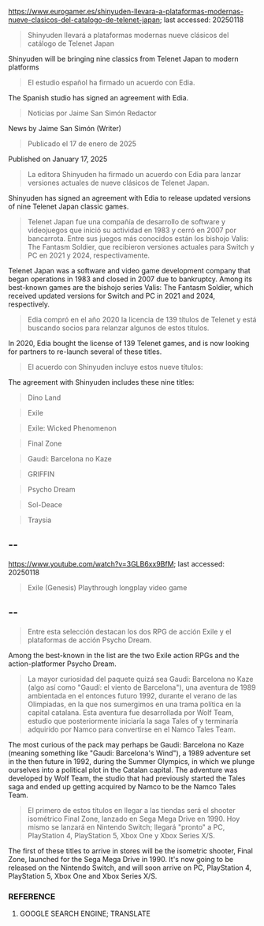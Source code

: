 https://www.eurogamer.es/shinyuden-llevara-a-plataformas-modernas-nueve-clasicos-del-catalogo-de-telenet-japan; last accessed: 20250118

> Shinyuden llevará a plataformas modernas nueve clásicos del catálogo de Telenet Japan

Shinyuden will be bringing nine classics from Telenet Japan to modern platforms 

> El estudio español ha firmado un acuerdo con Edia.

The Spanish studio has signed an agreement with Edia.

> Noticias por Jaime San Simón Redactor

News by Jaime San Simón (Writer)

> Publicado el 17 de enero de 2025

Published on January 17, 2025

> La editora Shinyuden ha firmado un acuerdo con Edia para lanzar versiones actuales de nueve clásicos de Telenet Japan.

Shinyuden has signed an agreement with Edia to release updated versions of nine Telenet Japan classic games.

> Telenet Japan fue una compañía de desarrollo de software y videojuegos que inició su actividad en 1983 y cerró en 2007 por bancarrota. Entre sus juegos más conocidos están los bishojo Valis: The Fantasm Soldier, que recibieron versiones actuales para Switch y PC en 2021 y 2024, respectivamente.

Telenet Japan was a software and video game development company that began operations in 1983 and closed in 2007 due to bankruptcy. Among its best-known games are the bishojo series Valis: The Fantasm Soldier, which received updated versions for Switch and PC in 2021 and 2024, respectively.

> Edia compró en el año 2020 la licencia de 139 títulos de Telenet y está buscando socios para relanzar algunos de estos títulos.

In 2020, Edia bought the license of 139 Telenet games, and is now looking for partners to re-launch several of these titles.

> El acuerdo con Shinyuden incluye estos nueve títulos:

The agreement with Shinyuden includes these nine titles:

>    Dino Land

>    Exile

>    Exile: Wicked Phenomenon

>    Final Zone

>    Gaudi: Barcelona no Kaze

>    GRIFFIN

>    Psycho Dream

>    Sol-Deace

>    Traysia

## --

https://www.youtube.com/watch?v=3GLB6xx9BfM; last accessed: 20250118

> Exile (Genesis) Playthrough longplay video game 
 
## --

> Entre esta selección destacan los dos RPG de acción Exile y el plataformas de acción Psycho Dream.

Among the best-known in the list are the two Exile action RPGs and the action-platformer Psycho Dream.

> La mayor curiosidad del paquete quizá sea Gaudi: Barcelona no Kaze (algo así como "Gaudí: el viento de Barcelona"), una aventura de 1989 ambientada en el entonces futuro 1992, durante el verano de las Olimpiadas, en la que nos sumergimos en una trama política en la capital catalana. Esta aventura fue desarrollada por Wolf Team, estudio que posteriormente iniciaría la saga Tales of y terminaría adquirido por Namco para convertirse en el Namco Tales Team. 

The most curious of the pack may perhaps be Gaudi: Barcelona no Kaze (meaning something like "Gaudi: Barcelona's Wind"), a 1989 adventure set in the then future in 1992, during the Summer Olympics, in which we plunge ourselves into a political plot in the Catalan capital. The adventure was developed by Wolf Team, the studio that had previously started the Tales saga and ended up getting acquired by Namco to be the Namco Tales Team.

> El primero de estos títulos en llegar a las tiendas será el shooter isométrico Final Zone, lanzado en Sega Mega Drive en 1990. Hoy mismo se lanzará en Nintendo Switch; llegará "pronto" a PC, PlayStation 4, PlayStation 5, Xbox One y Xbox Series X/S. 

The first of these titles to arrive in stores will be the isometric shooter, Final Zone, launched for the Sega Mega Drive in 1990. It's now going to be released on the Nintendo Switch, and will soon arrive on PC, PlayStation 4, PlayStation 5, Xbox One and Xbox Series X/S. 

### REFERENCE

1) GOOGLE SEARCH ENGINE; TRANSLATE
